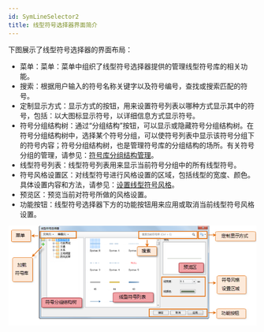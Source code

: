 ```yaml
---
id: SymLineSelector2
title: 线型符号选择器界面简介
---
```

下图展示了线型符号选择器的界面布局：

* 菜单：菜单：菜单中组织了线型符号选择器提供的管理线型符号库的相关功能。 
* 搜索：根据用户输入的符号名称关键字以及符号编号，查找或搜索匹配的符号。 
* 定制显示方式：显示方式的按钮，用来设置符号列表以哪种方式显示其中的符号，包括：以大图标显示符号，以详细信息方式显示符号。
* 符号分组结构树：通过“分组结构”按钮，可以显示或隐藏符号分组结构树。在符号分组结构树中，选择某个符号分组，可以使符号列表中显示该符号分组下的符号内容；符号分组结构树，也是管理符号库的分组结构的场所。有关符号分组的管理，请参见：[符号库分组结构管理](SymMarkerManager3)。
* 线型符号列表：线型符号列表用来显示当前符号分组中的所有线型符号。
* 符号风格设置区：对线型符号进行风格设置的区域，包括线型的宽度、颜色。具体设置内容和方法，请参见：[设置线型符号风格](SymLineSelector3)。
* 预览区：预览当前对符号所做的风格设置。
* 功能按钮：线型符号选择器下方的功能按钮用来应用或取消当前线型符号风格设置。  

![](img/SymLineSelector2t1.png)  
